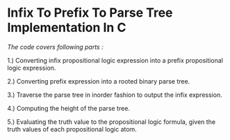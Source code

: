 # Infix To Prefix To Parse Tree Implementation In C

*The code covers following parts :*

 1.) Converting infix propositional logic expression into a prefix propositional logic expression.
 
 2.) Converting prefix expression into a rooted binary parse tree.
 
 3.) Traverse the parse tree in inorder fashion to output the infix expression.
 
 4.) Computing the height of the parse tree.
 
 5.) Evaluating the truth value to the propositional logic formula, given the truth values of each propositional logic atom.
 
